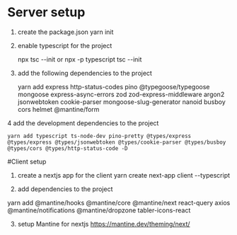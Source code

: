 # Server setup

1.  create the package.json
    yarn init

2.  enable typescript for the project

    npx tsc --init
    or
    npx -p typescript tsc --init

3.  add the following dependencies to the project

    yarn add express http-status-codes pino @typegoose/typegoose mongoose express-async-errors zod zod-express-middleware argon2 jsonwebtoken cookie-parser mongoose-slug-generator nanoid busboy cors helmet @mantine/form

4 add the development dependencies to the project

    yarn add typescript ts-node-dev pino-pretty @types/express @types/express @types/jsonwebtoken @types/cookie-parser @types/busboy @types/cors @types/http-status-code -D

#Client setup

1.  create a nextjs app for the client
    yarn create next-app client --typescript

2.  add dependencies to the project

yarn add @mantine/hooks @mantine/core @mantine/next react-query axios @mantine/notifications @mantine/dropzone tabler-icons-react

3. setup Mantine for nextjs
   https://mantine.dev/theming/next/
